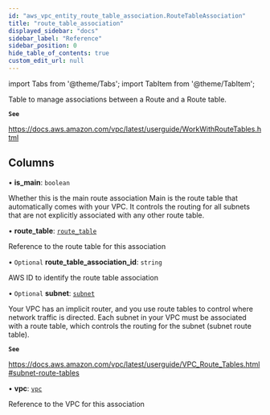 ```yaml
---
id: "aws_vpc_entity_route_table_association.RouteTableAssociation"
title: "route_table_association"
displayed_sidebar: "docs"
sidebar_label: "Reference"
sidebar_position: 0
hide_table_of_contents: true
custom_edit_url: null
---
```


import Tabs from '@theme/Tabs';
import TabItem from '@theme/TabItem';

Table to manage associations between a Route and a Route table.

**`See`**

https://docs.aws.amazon.com/vpc/latest/userguide/WorkWithRouteTables.html

## Columns

• **is\_main**: `boolean`

Whether this is the main route association
Main is the route table that automatically comes with your VPC.
It controls the routing for all subnets that are not explicitly associated with any other route table.

• **route\_table**: [`route_table`](aws_vpc_entity_route_table.RouteTable.md)

Reference to the route table for this association

• `Optional` **route\_table\_association\_id**: `string`

AWS ID to identify the route table association

• `Optional` **subnet**: [`subnet`](aws_vpc_entity_subnet.Subnet.md)

Your VPC has an implicit router, and you use route tables to control where network traffic is directed.
Each subnet in your VPC must be associated with a route table, which controls the routing for the subnet
(subnet route table).

**`See`**

https://docs.aws.amazon.com/vpc/latest/userguide/VPC_Route_Tables.html#subnet-route-tables

• **vpc**: [`vpc`](aws_vpc_entity_vpc.Vpc.md)

Reference to the VPC for this association
